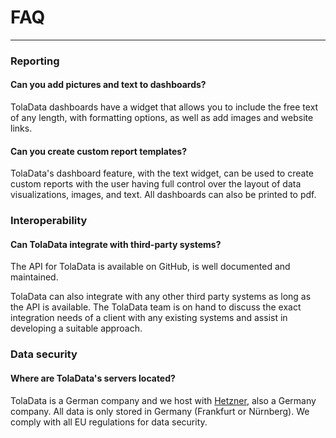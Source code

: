 # FAQ

---
### Reporting
#### Can you add pictures and text to dashboards?
TolaData dashboards have a widget that allows you to include the free text of any length, with formatting options, as well as add images and website links.

#### Can you create custom report templates?
TolaData's dashboard feature, with the text widget, can be used to create custom reports with the user having full control over the layout of data visualizations, images, and text. All dashboards can also be printed to pdf.

### Interoperability
#### Can TolaData integrate with third-party systems?
The API for TolaData is available on GitHub, is well documented and maintained.

TolaData can also integrate with any other third party systems as long as the API is available. The TolaData team is on hand to discuss the exact integration needs of a client with any existing systems and assist in developing a suitable approach.

### Data security
#### Where are TolaData's servers located?
TolaData is a German company and we host with [Hetzner](https://www.hetzner.com/), also a Germany company. All data is only stored in Germany (Frankfurt or Nürnberg). We comply with all EU regulations for data security.











